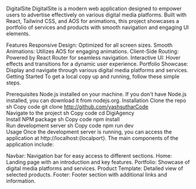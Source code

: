DigitalSite
DigitalSite is a modern web application designed to empower users to advertise effectively on various digital media platforms. Built with React, Tailwind CSS, and AOS for animations, this project showcases a portfolio of services and products with smooth navigation and engaging UI elements.

Features
Responsive Design: Optimized for all screen sizes.
Smooth Animations: Utilizes AOS for engaging animations.
Client-Side Routing: Powered by React Router for seamless navigation.
Interactive UI: Hover effects and transitions for a dynamic user experience.
Portfolio Showcase: Display and navigate through various digital media platforms and services.
Getting Started
To get a local copy up and running, follow these simple steps.

Prerequisites
Node.js installed on your machine. If you don't have Node.js installed, you can download it from nodejs.org.
Installation
Clone the repo
sh
Copy code
git clone http://github.com/yashsutharCode  
Navigate to the project
sh
Copy code
cd DigiAgency  
Install NPM package
sh
Copy code
npm install  
Run development server
sh
Copy code
npm run dev  
Usage
Once the development server is running, you can access the application at http://localhost:{localport}. The main components of the application include:

Navbar: Navigation bar for easy access to different sections.
Home: Landing page with an introduction and key features.
Portfolio: Showcase of digital media platforms and services.
Product Template: Detailed view of selected products.
Footer: Footer section with additional links and information.

 
